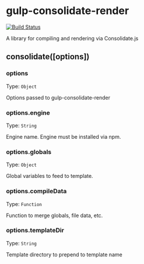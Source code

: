 # gulp-consolidate-render

[![Build Status](https://travis-ci.org/alexsomeoddpilot/gulp-consolidate-render.svg?branch=master)](https://travis-ci.org/alexsomeoddpilot/gulp-consolidate-render)

A library for compiling and rendering via Consolidate.js

## consolidate([options])

### options

Type: `Object`

Options passed to gulp-consolidate-render

### options.engine

Type: `String`

Engine name. Engine must be installed via npm.

### options.globals

Type: `Object`

Global variables to feed to template.

### options.compileData

Type: `Function`

Function to merge globals, file data, etc.

### options.templateDir

Type: `String`

Template directory to prepend to template name
